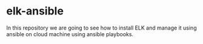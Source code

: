 # elk-ansible

In this repository we are going to see how to install ELK and manage it using ansible on cloud machine using ansible playbooks.

